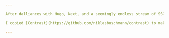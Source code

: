 ```yaml
---

After dalliances with Hugo, Next, and a seemingly endless stream of SSGs, I came back to GitHub Pages because it's just less upkeep.

I copied [Contrast](https://github.com/niklasbuschmann/contrast) to make this site. I didn't fork it and now I am not sure why.

---
```

